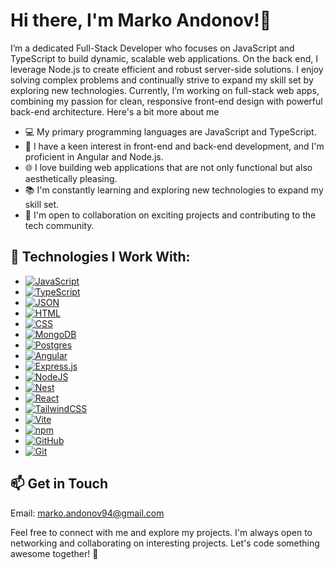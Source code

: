 # Hi there, I'm Marko Andonov!👋

I’m a dedicated Full-Stack Developer who focuses on JavaScript and TypeScript to build dynamic, scalable web applications. On the back end, I leverage Node.js to create efficient and robust server-side solutions. I enjoy solving complex problems and continually strive to expand my skill set by exploring new technologies. Currently, I’m working on full-stack web apps, combining my passion for clean, responsive front-end design with powerful back-end architecture. Here's a bit more about me

- 💻 My primary programming languages are JavaScript and TypeScript.
- 🚀 I have a keen interest in front-end and back-end development, and I'm proficient in Angular and Node.js.
- 🌐 I love building web applications that are not only functional but also aesthetically pleasing.
- 📚 I'm constantly learning and exploring new technologies to expand my skill set.
- 🤝 I'm open to collaboration on exciting projects and contributing to the tech community.

## 🔧 Technologies I Work With: 

- [![JavaScript](https://img.shields.io/badge/JavaScript-F7DF1E?logo=javascript&logoColor=000)](#)
- [![TypeScript](https://img.shields.io/badge/TypeScript-3178C6?logo=typescript&logoColor=fff)](#)
- [![JSON](https://img.shields.io/badge/JSON-000?logo=json&logoColor=fff)](#)
- [![HTML](https://img.shields.io/badge/HTML-%23E34F26.svg?logo=html5&logoColor=white)](#)
- [![CSS](https://img.shields.io/badge/CSS-1572B6?logo=css3&logoColor=fff)](#)
- [![MongoDB](https://img.shields.io/badge/MongoDB-%234ea94b.svg?logo=mongodb&logoColor=white)](#)
- [![Postgres](https://img.shields.io/badge/Postgres-%23316192.svg?logo=postgresql&logoColor=white)](#)
- [![Angular](https://img.shields.io/badge/Angular-%23DD0031.svg?logo=angular&logoColor=white)](#)
- [![Express.js](https://img.shields.io/badge/Express.js-%23404d59.svg?logo=express&logoColor=%2361DAFB)](#)
- [![NodeJS](https://img.shields.io/badge/Node.js-6DA55F?logo=node.js&logoColor=white)](#)
- [![Nest](https://img.shields.io/badge/Nest.js-%23E0234E.svg?logo=nestjs&logoColor=white)](#)
- [![React](https://img.shields.io/badge/React-%2320232a.svg?logo=react&logoColor=%2361DAFB)](#)
- [![TailwindCSS](https://img.shields.io/badge/Tailwind%20CSS-%2338B2AC.svg?logo=tailwind-css&logoColor=white)](#)
- [![Vite](https://img.shields.io/badge/Vite-646CFF?logo=vite&logoColor=fff)](#)
- [![npm](https://img.shields.io/badge/npm-CB3837?logo=npm&logoColor=fff)](#)
- [![GitHub](https://img.shields.io/badge/GitHub-%23121011.svg?logo=github&logoColor=white)](#)
- [![Git](https://img.shields.io/badge/Git-F05032?logo=git&logoColor=fff)](#)

## 📫 Get in Touch

Email: marko.andonov94@gmail.com

Feel free to connect with me and explore my projects. I'm always open to networking and collaborating on interesting projects. Let's code something awesome together! 🚀

